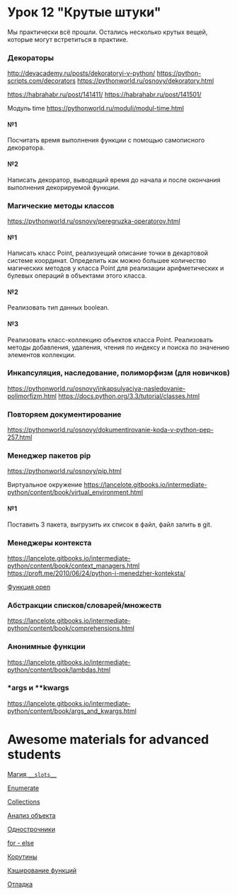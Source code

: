 # Урок 12 "Крутые штуки"

Мы практически всё прошли. Остались несколько крутых вещей, которые могут встретиться в практике.

### Декораторы
http://devacademy.ru/posts/dekoratoryi-v-python/
https://python-scripts.com/decorators
https://pythonworld.ru/osnovy/dekoratory.html

https://habrahabr.ru/post/141411/
https://habrahabr.ru/post/141501/

Модуль time https://pythonworld.ru/moduli/modul-time.html

#### №1
Посчитать время выполнения функции с помощью самописного декоратора.
#### №2
Написать декоратор, выводящий время до начала и после окончания выполнения декорируемой функции.

### Магические методы классов
https://pythonworld.ru/osnovy/peregruzka-operatorov.html

#### №1
Написать класс Point, реализуещий описание точки в декартовой системе координат. Определить как можно большее количество магических методов у класса Point для реализации арифметических и булевых операций в объектами этого класса.

#### №2
Реализовать тип данных boolean.

#### №3
Реализовать класс-коллекцию объектов класса Point. Реализовать методы добавления, удаления, чтения по индексу и поиска по значению элементов коллекции.

### Инкапсуляция, наследование, полиморфизм (для новичков)
https://pythonworld.ru/osnovy/inkapsulyaciya-nasledovanie-polimorfizm.html
https://docs.python.org/3.3/tutorial/classes.html

### Повторяем документирование
https://pythonworld.ru/osnovy/dokumentirovanie-koda-v-python-pep-257.html

### Менеджер пакетов pip
https://pythonworld.ru/osnovy/pip.html

Виртуальное окружение
https://lancelote.gitbooks.io/intermediate-python/content/book/virtual_environment.html

#### №1
Поставить 3 пакета, выгрузить их список в файл, файл залить в git.

### Менеджеры контекста
https://lancelote.gitbooks.io/intermediate-python/content/book/context_managers.html
https://proft.me/2010/06/24/python-i-menedzher-konteksta/

[Функция open](https://lancelote.gitbooks.io/intermediate-python/content/book/open_function.html)

### Абстракции списков/словарей/множеств
https://lancelote.gitbooks.io/intermediate-python/content/book/comprehensions.html

### Анонимные функции
https://lancelote.gitbooks.io/intermediate-python/content/book/lambdas.html

### *args и **kwargs
https://lancelote.gitbooks.io/intermediate-python/content/book/args_and_kwargs.html

# Awesome materials for advanced students

[Магия `__slots__`](https://lancelote.gitbooks.io/intermediate-python/content/book/__slots__magic.html)

[Enumerate](https://lancelote.gitbooks.io/intermediate-python/content/book/enumerate.html)

[Collections](https://lancelote.gitbooks.io/intermediate-python/content/book/collections.html)

[Анализ объекта](https://lancelote.gitbooks.io/intermediate-python/content/book/object_introspection.html)

[Однострочники](https://lancelote.gitbooks.io/intermediate-python/content/book/one_liners.html)

[for - else](https://lancelote.gitbooks.io/intermediate-python/content/book/for_-_else.html)

[Корутины](https://lancelote.gitbooks.io/intermediate-python/content/book/coroutines.html)

[Кэширование функций](https://lancelote.gitbooks.io/intermediate-python/content/book/function_caching.html)

[Отладка](https://lancelote.gitbooks.io/intermediate-python/content/book/debugging.html)




















